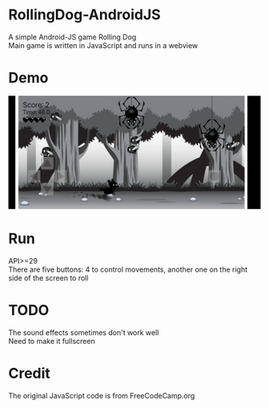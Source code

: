 # RollingDog-AndroidJS
A simple Android-JS game Rolling Dog   
Main game is written in JavaScript and runs in a webview
# Demo
![ScreenShot](./screenshot1.jpg)
# Run
API>=29   
There are five buttons: 4 to control movements, another one on the right side of the screen to roll
# TODO
The sound effects sometimes don't work well   
Need to make it fullscreen
# Credit
The original JavaScript code is from FreeCodeCamp.org

